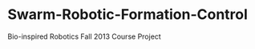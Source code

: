 Swarm-Robotic-Formation-Control
===============================

Bio-inspired Robotics Fall 2013 Course Project
